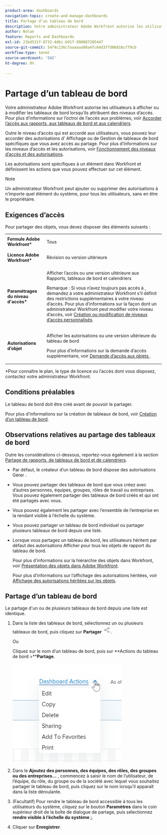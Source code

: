 ```yaml
---
product-area: dashboards
navigation-topic: create-and-manage-dashboards
title: Partage d’un tableau de bord
description: Votre administrateur Adobe Workfront autorise les utilisateurs à afficher ou à modifier les tableaux de bord lorsqu’ils attribuent des niveaux d’accès. Outre le niveau d’accès qui est accordé aux utilisateurs, vous pouvez leur accorder des autorisations d’ Affichage ou de Gestion de tableaux de bord spécifiques que vous avez accès au partage.
author: Nolan
feature: Reports and Dashboards
exl-id: 21bd531f-8732-4d6c-b91f-990887285447
source-git-commit: 54f4c136cfaaaaaa90a4fc64d3ffd06816cff9cb
workflow-type: tm+mt
source-wordcount: '542'
ht-degree: 0%

---
```


# Partage d’un tableau de bord

Votre administrateur Adobe Workfront autorise les utilisateurs à afficher ou à modifier les tableaux de bord lorsqu’ils attribuent des niveaux d’accès. Pour plus d’informations sur l’octroi de l’accès aux problèmes, voir [Accorder l’accès aux rapports, aux tableaux de bord et aux calendriers](../../../administration-and-setup/add-users/configure-and-grant-access/grant-access-reports-dashboards-calendars.md).

Outre le niveau d’accès qui est accordé aux utilisateurs, vous pouvez leur accorder des autorisations d’ Affichage ou de Gestion de tableaux de bord spécifiques que vous avez accès au partage. Pour plus d’informations sur les niveaux d’accès et les autorisations, voir [Fonctionnement des niveaux d’accès et des autorisations](../../../administration-and-setup/add-users/access-levels-and-object-permissions/how-access-levels-permissions-work-together.md).

Les autorisations sont spécifiques à un élément dans Workfront et définissent les actions que vous pouvez effectuer sur cet élément.

>[!NOTE]
>
>Un administrateur Workfront peut ajouter ou supprimer des autorisations à n’importe quel élément du système, pour tous les utilisateurs, sans en être le propriétaire.

## Exigences d’accès

Pour partager des objets, vous devez disposer des éléments suivants :

<table style="table-layout:auto"> 
 <col> 
 <col> 
 <tbody> 
  <tr> 
   <td role="rowheader"><strong>Formule Adobe Workfront*</strong></td> 
   <td> <p>Tous </p> </td> 
  </tr> 
  <tr> 
   <td role="rowheader"><strong>Licence Adobe Workfront*</strong></td> 
   <td> <p>Révision ou version ultérieure</p> </td> 
  </tr> 
  <tr> 
   <td role="rowheader"><strong>Paramétrages du niveau d'accès*</strong></td> 
   <td> <p>Afficher l’accès ou une version ultérieure aux Rapports, tableaux de bord et calendriers</p> <p>Remarque : Si vous n’avez toujours pas accès à , demandez à votre administrateur Workfront s’il définit des restrictions supplémentaires à votre niveau d’accès. Pour plus d’informations sur la façon dont un administrateur Workfront peut modifier votre niveau d’accès, voir <a href="../../../administration-and-setup/add-users/configure-and-grant-access/create-modify-access-levels.md" class="MCXref xref">Création ou modification de niveaux d’accès personnalisés</a>.</p> </td> 
  </tr> 
  <tr> 
   <td role="rowheader"><strong>Autorisations d’objet</strong></td> 
   <td> <p>Afficher les autorisations ou une version ultérieure du tableau de bord</p> <p>Pour plus d’informations sur la demande d’accès supplémentaire, voir <a href="../../../workfront-basics/grant-and-request-access-to-objects/request-access.md" class="MCXref xref">Demande d’accès aux objets </a>.</p> </td> 
  </tr> 
 </tbody> 
</table>

&#42;Pour connaître le plan, le type de licence ou l’accès dont vous disposez, contactez votre administrateur Workfront.

## Conditions préalables

Le tableau de bord doit être créé avant de pouvoir le partager.

Pour plus d’informations sur la création de tableaux de bord, voir [Création d’un tableau de bord](../../../reports-and-dashboards/dashboards/creating-and-managing-dashboards/create-dashboard.md).

## Observations relatives au partage des tableaux de bord

Outre les considérations ci-dessous, reportez-vous également à la section [Partage de rapports, de tableaux de bord et de calendriers](../../../workfront-basics/grant-and-request-access-to-objects/permissions-reports-dashboards-calendars.md).

* Par défaut, le créateur d’un tableau de bord dispose des autorisations Gérer .

* Vous pouvez partager des tableaux de bord que vous créez avec d’autres personnes, équipes, groupes, rôles de travail ou entreprises. Vous pouvez également partager des tableaux de bord créés et qui ont été partagés avec vous.
* Vous pouvez également les partager avec l’ensemble de l’entreprise en la rendant visible à l’échelle du système.
* Vous pouvez partager un tableau de bord individuel ou partager plusieurs tableaux de bord depuis une liste.
* Lorsque vous partagez un tableau de bord, les utilisateurs héritent par défaut des autorisations Afficher pour tous les objets de rapport du tableau de bord.

   Pour plus d’informations sur la hiérarchie des objets dans Workfront, voir [Présentation des objets dans Adobe Workfront](../../../workfront-basics/navigate-workfront/workfront-navigation/understand-objects.md).

   Pour plus d’informations sur l’affichage des autorisations héritées, voir [Affichage des autorisations héritées sur les objets](../../../workfront-basics/grant-and-request-access-to-objects/view-inherited-permissions-on-objects.md).

## Partage d’un tableau de bord

Le partage d&#39;un ou de plusieurs tableaux de bord depuis une liste est identique.

1. Dans la liste des tableaux de bord, sélectionnez un ou plusieurs tableaux de bord, puis cliquez sur **Partager** ![](assets/share-icon.png).

   Ou

   Cliquez sur le nom d’un tableau de bord, puis sur **Actions du tableau de bord >****Partage**.

   ![](assets/qs-dashboard-actions-menu-350x318.png)

1. Dans le **Ajoutez des personnes, des équipes, des rôles, des groupes ou des entreprises...** , commencez à saisir le nom de l’utilisateur, de l’équipe, du rôle, du groupe ou de la société avec lequel vous souhaitez partager le tableau de bord, puis cliquez sur le nom lorsqu’il apparaît dans la liste déroulante.
1. (Facultatif) Pour rendre le tableau de bord accessible à tous les utilisateurs du système, cliquez sur le bouton **Paramètres** dans le coin supérieur droit de la boîte de dialogue de partage, puis sélectionnez **rendre visible à l’échelle du système ;**.

1. Cliquer sur **Enregistrer**.
